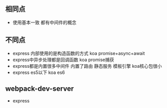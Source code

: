 ## 相同点
- 使用基本一致 都有中间件的概念
## 不同点 
- express 内部使用的是构造函数的方式 koa promise+async+await
- express中异步处理都是回调函数 koa promise捕获
- express都是内置很多中间件 内置了路由 静态服务 模板引擎   koa核心包很小
- express es5以下  koa  es6

## webpack-dev-server
- express